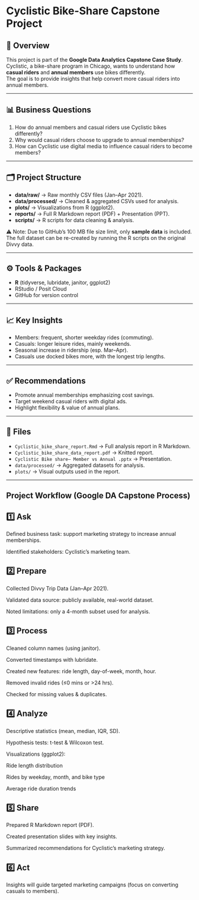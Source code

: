 
# Cyclistic Bike-Share Capstone Project

## 📌 Overview
This project is part of the **Google Data Analytics Capstone Case Study**.  
Cyclistic, a bike-share program in Chicago, wants to understand how **casual riders** and **annual members** use bikes differently.  
The goal is to provide insights that help convert more casual riders into annual members.

---

## 📊 Business Questions
1. How do annual members and casual riders use Cyclistic bikes differently?  
2. Why would casual riders choose to upgrade to annual memberships?  
3. How can Cyclistic use digital media to influence casual riders to become members?  

---

## 🗂 Project Structure
- **data/raw/** → Raw monthly CSV files (Jan–Apr 2021).  
- **data/processed/** → Cleaned & aggregated CSVs used for analysis.  
- **plots/** → Visualizations from R (ggplot2).  
- **reports/** → Full R Markdown report (PDF) + Presentation (PPT).  
- **scripts/** → R scripts for data cleaning & analysis.  

⚠️ Note: Due to GitHub’s 100 MB file size limit, only **sample data** is included.  
The full dataset can be re-created by running the R scripts on the original Divvy data.  

---

## ⚙️ Tools & Packages
- **R** (tidyverse, lubridate, janitor, ggplot2)  
- RStudio / Posit Cloud  
- GitHub for version control  

---

## 📈 Key Insights
- Members: frequent, shorter weekday rides (commuting).  
- Casuals: longer leisure rides, mainly weekends.  
- Seasonal increase in ridership (esp. Mar–Apr).  
- Casuals use docked bikes more, with the longest trip lengths.  

---

## ✅ Recommendations
- Promote annual memberships emphasizing cost savings.  
- Target weekend casual riders with digital ads.  
- Highlight flexibility & value of annual plans.  

---

## 📂 Files
- `Cyclistic_bike_share_report.Rmd` → Full analysis report in R Markdown.  
- `Cyclistic_bike_share_data_report.pdf` → Knitted report.  
- `Cyclistic Bike share— Member vs Annual .pptx` → Presentation.  
- `data/processed/` → Aggregated datasets for analysis.  
- `plots/` → Visual outputs used in the report.  

---

## Project Workflow (Google DA Capstone Process)
## 1️⃣ Ask

Defined business task: support marketing strategy to increase annual memberships.

Identified stakeholders: Cyclistic’s marketing team.

## 2️⃣ Prepare

Collected Divvy Trip Data (Jan–Apr 2021).

Validated data source: publicly available, real-world dataset.

Noted limitations: only a 4-month subset used for analysis.

## 3️⃣ Process

Cleaned column names (using janitor).

Converted timestamps with lubridate.

Created new features: ride length, day-of-week, month, hour.

Removed invalid rides (≤0 mins or >24 hrs).

Checked for missing values & duplicates.

## 4️⃣ Analyze

Descriptive statistics (mean, median, IQR, SD).

Hypothesis tests: t-test & Wilcoxon test.

Visualizations (ggplot2):

Ride length distribution

Rides by weekday, month, and bike type

Average ride duration trends

## 5️⃣ Share

Prepared R Markdown report (PDF).

Created presentation slides with key insights.

Summarized recommendations for Cyclistic’s marketing strategy.

## 6️⃣ Act

Insights will guide targeted marketing campaigns (focus on converting casuals to members). 
